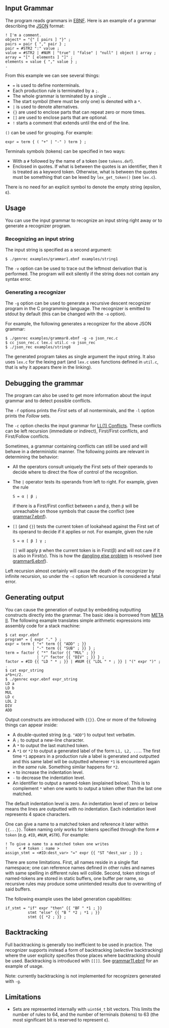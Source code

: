 ## Input Grammar

The program reads grammars in [EBNF](https://en.wikipedia.org/wiki/Extended_Backus–Naur_Form).
Here is an example of a grammar describing the [JSON](https://en.wikipedia.org/wiki/JSON) format:

    ! I'm a comment.
    object* = "{" [ pairs ] "}" ;
    pairs = pair { "," pair } ;
    pair = #STR2 ":" value ;
    value = #STR2 | #NUM | "true" | "false" | "null" | object | array ;
    array = "[" [ elements ] "]" ;
    elements = value { "," value } ;
    .

From this example we can see several things:

 - `=` is used to define nonterminals.
 - Each production rule is terminated by a `;`.
 - The whole grammar is terminated by a single `.`.
 - The start symbol (there must be only one) is denoted with a `*`.
 - `|` is used to denote alternatives.
 - `{}` are used to enclose parts that can repeat zero or more times.
 - `[]` are used to enclose parts that are optional.
 - `!` starts a comment that extends until the end of the line.

`()` can be used for grouping. For example:

    expr = term { ( "+" | "-" ) term } ;

Terminals symbols (tokens) can be specified in two ways:
 - With a `#` followed by the name of a token (see `tokens.def`).
 - Enclosed in quotes. If what is between the quotes is an identifier, then
   it is treated as a keyword token. Otherwise, what is between the quotes
   must be something that can be lexed by `lex_get_token()` (see `lex.c`).

There is no need for an explicit symbol to denote the empty string (epsilon, ε).

## Usage

You can use the input grammar to recognize an input string right away or to
generate a recognizer program.

### Recognizing an input string

The input string is specified as a second argument:

    $ ./genrec examples/grammar1.ebnf examples/string1

The `-v` option can be used to trace out the leftmost derivation that is performed.
The program will exit silently if the string does not contain any syntax error.

### Generating a recognizer

The `-g` option can be used to generate a recursive descent recognizer program
in the C programming language. The recognizer is emitted to stdout by default
(this can be changed with the `-o` option).

For example, the following generates a recognizer for the above JSON grammar:

    $ ./genrec examples/grammar8.ebnf -g -o json_rec.c
    $ cc json_rec.c lex.c util.c -o json_rec
    $ ./json_rec examples/string8

The generated program takes as single argument the input string. It also uses
`lex.c` for the lexing part (and `lex.c` uses functions defined in `util.c`,
that is why it appears there in the linking).

## Debugging the grammar

The program can also be used to get more information about the input grammar and
to detect possible conflicts.

The `-f` options prints the _First_ sets of all nonterminals, and the `-l` option
prints the _Follow_ sets.

The `-c` option checks the input grammar for [LL(1) Conflicts](https://en.wikipedia.org/wiki/LL_parser#Conflicts).
These conflicts can be left recursion (immediate or indirect), First/First conflicts,
and First/Follow conflicts.

Sometimes, a grammar containing conflicts can still be used and will behave
in a deterministic manner. The following points are relevant in determining
the behavior:

 - All the operators consult uniquely the First sets of their operands to decide
   where to direct the flow of control of the recognition.
 - The `|` operator tests its operands from left to right. For example, given
   the rule

     ```
     S = α | β ;
     ```

   if there is a First/First conflict between `α` and `β`, then `β` will be unreachable
   on those symbols that cause the conflict (see [grammar7.ebnf](examples/grammar7.ebnf)).
 - `[]` (and `{}`) tests the current token of lookahead against the First set of its
   operand to decide if it applies or not. For example, given the rule

   ```
   S = α [ β ] γ ;
   ```

   `[]` will apply `β` when the current token is in First(β) and will not care if
   it is also in First(γ). This is how the [dangling else problem](https://en.wikipedia.org/wiki/Dangling_else)
   is resolved (see [grammar6.ebnf](examples/grammar6.ebnf)).

Left recursion almost certainly will cause the death of the recognizer by infinite
recursion, so under the `-c` option left recursion is considered a fatal error.

## Generating output

You can cause the generation of output by embedding outputting constructs
directly into the grammar. The basic idea is borrowed from [META II](https://en.wikipedia.org/wiki/META_II).
The following example translates simple arithmetic expressions into assembly code
for a stack machine:

    $ cat expr.ebnf
    program* = { expr "." } ;
    expr = term { "+" term {{ "ADD" ; }}
                | "-" term {{ "SUB" ; }} } ;
    term = factor { "*" factor {{ "MUL" ; }}
                  | "/" factor {{ "DIV" ; }} } ;
    factor = #ID {{ "LD " * ; }} | #NUM {{ "LDL " * ; }} | "(" expr ")" ;
    .
    $ cat expr_string
    a*b+c/2.
    $ ./genrec expr.ebnf expr_string
    LD a
    LD b
    MUL
    LD c
    LDL 2
    DIV
    ADD

Output constructs are introduced with `{{}}`. One or more of the following things
can appear inside:

 - A double-quoted string (e.g. `"ADD"`) to output text verbatim.
 - A `;` to output a new-line character.
 - A `*` to output the last matched token.
 - A `*1` or `*2` to output a generated label of the form `L1, L2, ...`.
   The first time `*1` appears in a production rule a label is generated
   and outputted and this same label will be outputted wherever `*1` is
   encountered again in the _same_ rule. Something similar happens for `*2`.
 - `+` to increase the indentation level.
 - `-` to decrease the indentation level.
 - An identifier to output a named-token (explained below). This is to
   complement `*` when one wants to output a token other than the last
   one matched.

The default indentation level is zero. An indentation level of zero or below
means the lines are outputted with no indentation. Each indentation level
represents 4 space characters.

One can give a name to a matched token and reference it later within `{{...}}`.
Token naming only works for tokens specified through the form `# token` (e.g.
`#ID`, `#NUM`, `#STR`). For example:

    ! To give a name to a matched token one writes
    !     < # token : name >
    assign_stmt = <#ID:dest_var> "=" expr {{ "ST "dest_var ; }} ;

There are some limitations. First, all names reside in a single flat namespace;
one can reference names defined in other rules and names with same spelling in
different rules will collide. Second, token strings of named-tokens are stored
in static buffers, one buffer per name, so recursive rules may produce some
unintended results due to overwriting of said buffers.

The following example uses the label generation capabilities:

    if_stmt = "if" expr "then" {{ "BF " *1 ; }}
              stmt "else" {{ "B " *2 ; *1 ; }}
              stmt {{ *2 ; }} ;

## Backtracking

Full backtracking is generally too inefficient to be used in practice. The recognizer
supports instead a form of backtracking (_selective_ backtracking) where the user
explicity specifies those places where backtracking should be used. Backtracking is
introduced with `[[]]`. See [grammar11.ebnf](examples/grammar11.ebnf) for an example
of usage.

Note: currently backtracking is not implemented for recognizers generated with `-g`.

## Limitations

 - Sets are represented internally with `uint64_t` bit vectors. This limits the
   number of rules to 64, and the number of terminals (tokens) to 63 (the most
   significant bit is reserved to represent ε).
